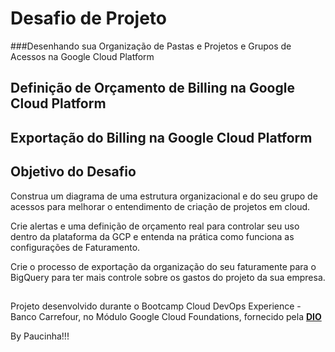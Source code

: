 # Desafio de Projeto

###Desenhando sua Organização de Pastas e Projetos e Grupos de Acessos na Google Cloud Platform
## Definição de Orçamento de Billing na Google Cloud Platform
## Exportação do Billing na Google Cloud Platform

##

## Objetivo do Desafio

Construa um diagrama de uma estrutura organizacional e do seu grupo de acessos para melhorar o entendimento de criação de projetos em cloud.

Crie alertas e uma definição de orçamento real para controlar seu uso dentro da plataforma da GCP e entenda na prática como funciona as configurações de Faturamento.

Crie o processo de exportação da organização do seu faturamente para o BigQuery para ter mais controle sobre os gastos do projeto da sua empresa.

##

Projeto desenvolvido durante o Bootcamp Cloud DevOps Experience - Banco Carrefour, no Módulo Google Cloud Foundations, fornecido pela [**DIO**](https://www.dio.me/)

By Paucinha!!!
